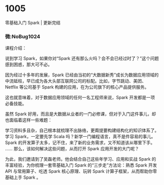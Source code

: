 # 1005
零基础入门 Spark | 更新完结
### 微:NoBug1024 


课程介绍：

说到学习 Spark，如果你对“Spark 还有那么火吗？会不会已经过时了？”这个问题感到困惑，那大可不必。

因为经过十多年的发展，Spark 已经由当初的“大数据新秀”成长为数据应用领域的中流砥柱，早已成为各大头部互联网公司的标配。比如，字节跳动、美团、Netflix 等公司基于 Spark 构建的应用，在为公司旗下的核心产品提供服务。

这也就意味着，对于数据应用领域的任何一名工程师来说，Spark 开发都是一项必备技能。

虽然 Spark 好用，而且是大数据从业者的一门必修课，但对于入门这件事儿，却也面临着这样一些难题：

学习资料多且杂，自己根本就梳理不出脉络，更甭提要构建结构化的知识体系了。
学习 Spark，一定要先学 Scala 吗？新学一门编程语言，真不是件容易的事儿。
Spark 的开发算子太多，记不住，来了新的业务需求，又不知道该从哪里下手。
……
那么，该如何解决这些问题，从而打开 Spark 应用开发的大门呢？

为此，我们邀请到了吴磊老师。他会结合自己这些年学习、应用和实战 Spark 的丰富经验，为你梳理一套零基础入门 Spark 的“三步走”方法论：熟悉 Spark 开发 API 与常用算子、吃透 Spark 核心原理、玩转 Spark 计算子框架，从而帮助你零基础上手 Spark 。
